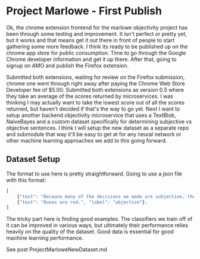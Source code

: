 # Project Marlowe - First Publish

Ok, the chrome extension frontend for the marlowe objectivity project has been through some testing and improvement.  It isn't perfect or pretty yet, but it works and that means get it out there in front of people to start gathering some more feedback.  I think its ready to be published up on the chrome app store for public consumption.  Time to go through the Google Chrome developer information and get it up there.  After that, going to signup on AMO and publish the Firefox extension.


Submitted both extensions, waiting for review on the Firefox submission, chrome one went through right away after paying the Chrome Web Store Developer fee of $5.00.  Submitted both extensions as version 0.5 where they take an average of the scores returned by microservices.  I was thinking I may actually want to take the lowest score out of all the scores returned, but haven't decided if that's the way to go yet.  Next I want to setup another backend objectivity microservice that uses a TextBlob, NaiveBayes and a custom dataset specifically for determining subjective vs objective sentences.  I think I will setup the new dataset as a separate repo and submodule that way it'll be easy to get at for any neural network or other machine learning approaches we add to this going forward.


## Dataset Setup

The format to use here is pretty straightforward.  Going to use a json file with this format:

````javascript
[
    {"text": "Because many of the decisions we made are subjective, there is the possibility of human error in our data set.", "label": "subjective"},
    {"text": "Roses are red.", "label": "objective"},
]
````

The tricky part here is finding good examples.  The classifiers we train off of it can be improved in various ways, but ultimately their performance relies heavily on the quality of the dataset.  Good data is essential for good machine learning performance.




See post ProjectMarloweNewDataset.md